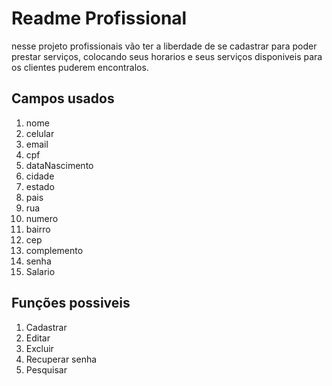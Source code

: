 # Readme Profissional

nesse projeto profissionais vão ter a liberdade de se cadastrar para poder prestar serviços, colocando seus horarios e seus serviços disponiveis para os clientes puderem encontralos.

## Campos usados 

1. nome
2. celular
3. email
4. cpf
5. dataNascimento
6. cidade
7. estado
8. pais
9. rua
10. numero
11. bairro
12. cep
13. complemento
14. senha
15. Salario

## Funções possiveis

1. Cadastrar
2. Editar
3. Excluir
4. Recuperar senha
5. Pesquisar
